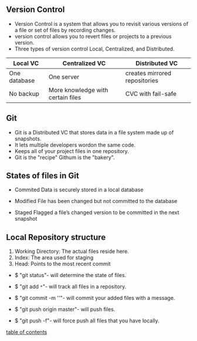 ## Version Control
- Version Control is a system that allows you to revisit various versions of a file or set of files by recording changes.
- version control allows you to revert files or projects to a previous version. 
- Three types of version control Local, Centralized, and Distributed.

Local VC | Centralized VC | Distributed VC
---------|----------------|-----------
One database | One server | creates mirrored repositories
No backup | More knowledge with certain files | CVC with fail-safe


## Git
- Git is a Distributed VC that stores data in a file system made up of snapshots.
- It lets multiple developers wordon the same code.
- Keeps all of your project files in one repository.
- Git is the "recipe" Githum is the "bakery".

## States of files in Git
- Commited
Data is securely stored in a local database

- Modified
File has been changed but not committed to the database

- Staged
Flagged a file’s changed version to be committed in the next snapshot

## Local Repository structure

1. Working Directory: The actual files reside here.
1. Index: The area used for staging
1.  Head: Points to the most recent commit



- $ "git status"- will determine the state of files.

- $ "git add `*`"- will track all files in a repository.

- $ "git commit -m ''"- will commit your added files with a message.

- $ "git push origin master"- will push files.

- $ "git push -f"- will force push all files that you have locally.


[table of contents](https://samuelclark907.github.io/learning-journal/)



